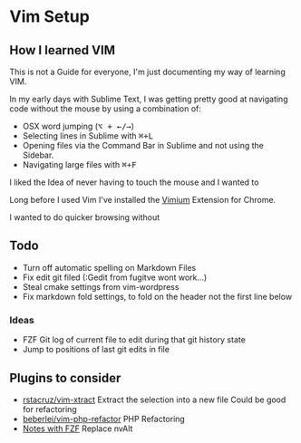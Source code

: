 Vim Setup
=========

## How I learned VIM

This is not a Guide for everyone, I'm just documenting my way of learning VIM.

In my early days with Sublime Text, I was getting pretty good at navigating
code without the mouse by using a combination of:

  + OSX word jumping (<kbd>⌥ + ←/→</kbd>)
  + Selecting lines in Sublime with <kbd>⌘+L</kbd>
  + Opening files via the Command Bar in Sublime and not using the Sidebar.
  + Navigating large files with <kbd>⌘+F</kbd>

I liked the Idea of never having to touch the mouse and I wanted to

Long before I used Vim I've installed the [Vimium]() Extension for Chrome.

I wanted to do quicker browsing without

## Todo
  + Turn off automatic spelling on Markdown Files
  + Fix edit git filed (:Gedit from fugitve wont work...)
  + Steal cmake settings from vim-wordpress
  + Fix markdown fold settings, to fold on the header not the first line below

### Ideas
  + FZF Git log of current file to edit during that git history state
  + Jump to positions of last git edits in file

## Plugins to consider
  + [rstacruz/vim-xtract](https://github.com/rstacruz/vim-xtract)
    Extract the selection into a new file
    Could be good for refactoring
  + [beberlei/vim-php-refactor](https://github.com/beberlei/vim-php-refactor)
    PHP Refactoring
  + [Notes with FZF](https://github.com/Alok/notational-fzf-vim)
    Replace nvAlt
